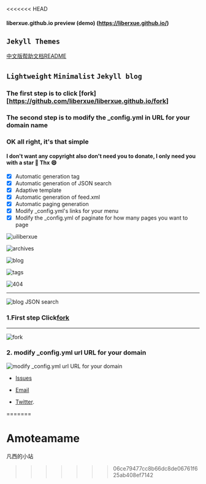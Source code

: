 <<<<<<< HEAD
#### liberxue.github.io preview (demo) (https://liberxue.github.io/)

`Jekyll Themes`
----------
[中文版帮助文档README](/ChinaREADME.md)
## `Lightweight`  `Minimalist`  `Jekyll blog`

### The first step is to click [fork][https://github.com/liberxue/liberxue.github.io/fork]
### The second step is to modify the _config.yml in URL for your domain name

### OK all right, it's that simple

#### I don't want any copyright also don't need you to donate, I only need you with a star 🌟  Thx 😄

- [x] Automatic generation tag
- [x] Automatic generation of JSON search
- [x] Adaptive template
- [x] Automatic generation of feed.xml
- [x] Automatic paging generation
- [x] Modify _config.yml's links for your menu
- [x] Modify the _config.yml of paginate for how many pages you want to page

![uiliberxue](https://raw.githubusercontent.com/Liberxue/liberxue.github.io/master/thumbnails/ui.jpg) 

 ![archives](https://raw.githubusercontent.com/Liberxue/liberxue.github.io/master/thumbnails/archives.png) 

 ![blog](https://raw.githubusercontent.com/Liberxue/liberxue.github.io/master/thumbnails/blog.png) 

 ![tags](https://raw.githubusercontent.com/Liberxue/liberxue.github.io/master/thumbnails/tags.png) 

  ![404](https://raw.githubusercontent.com/Liberxue/liberxue.github.io/master/thumbnails/404.png) 

 ----------
![blog JSON search](https://raw.githubusercontent.com/Liberxue/liberxue.github.io/master/thumbnails/01.gif) 

### 1.First step Click[fork](https://github.com/Liberxue/liberxue.github.io#fork-destination-box)
 
----

![fork](https://raw.githubusercontent.com/Liberxue/liberxue.github.io/master/thumbnails/02.gif)
  
  


### 2. modify _config.yml url URL for your domain

![modify _config.yml url URL for your domain](https://raw.githubusercontent.com/Liberxue/liberxue.github.io/master/thumbnails/04.gif)
  



* [Issues](https://github.com/Liberxue/liberxue.github.io/issues)
 
* [Email](mailto:liberxue@gmail.com)
 
* [Twitter](https://twitter.com/liberxue).

=======
# Amoteamame
凡西的小站
>>>>>>> 06ce79477cc8b66dc8de06761f625ab408ef7142
